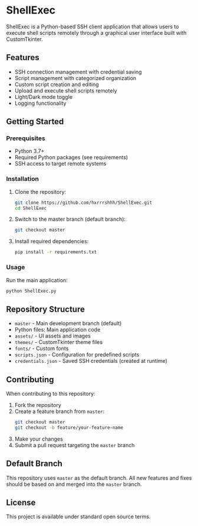 # ShellExec

ShellExec is a Python-based SSH client application that allows users to execute shell scripts remotely through a graphical user interface built with CustomTkinter.

## Features

- SSH connection management with credential saving
- Script management with categorized organization
- Custom script creation and editing
- Upload and execute shell scripts remotely
- Light/Dark mode toggle
- Logging functionality

## Getting Started

### Prerequisites

- Python 3.7+
- Required Python packages (see requirements)
- SSH access to target remote systems

### Installation

1. Clone the repository:
   ```bash
   git clone https://github.com/hxrrrshhh/ShellExec.git
   cd ShellExec
   ```

2. Switch to the master branch (default branch):
   ```bash
   git checkout master
   ```

3. Install required dependencies:
   ```bash
   pip install -r requirements.txt
   ```

### Usage

Run the main application:
```bash
python ShellExec.py
```

## Repository Structure

- `master` - Main development branch (default)
- Python files: Main application code
- `assets/` - UI assets and images
- `themes/` - CustomTkinter theme files
- `fonts/` - Custom fonts
- `scripts.json` - Configuration for predefined scripts
- `credentials.json` - Saved SSH credentials (created at runtime)

## Contributing

When contributing to this repository:

1. Fork the repository
2. Create a feature branch from `master`:
   ```bash
   git checkout master
   git checkout -b feature/your-feature-name
   ```
3. Make your changes
4. Submit a pull request targeting the `master` branch

## Default Branch

This repository uses `master` as the default branch. All new features and fixes should be based on and merged into the `master` branch.

## License

This project is available under standard open source terms.